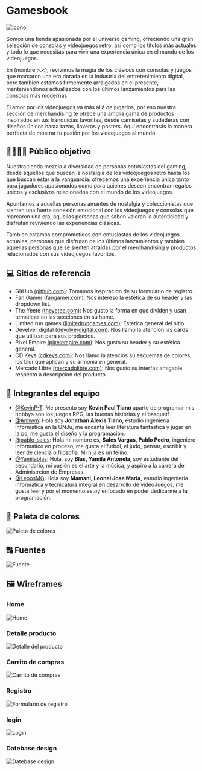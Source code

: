 
# Gamesbook

![icono](https://github.com/Aniwyn/DH_Grupo2_2023/blob/main/extra/icono.png)

Somos una tienda apasionada por el universo gaming, ofreciendo una gran selección de consolas y videojuegos retro, así como los títulos más actuales y todo lo que necesitas para vivir una experiencia única en el mundo de los videojuegos.

En (nombre >.<), revivimos la magia de los clásicos con consolas y juegos que marcaron una era dorada en la industria del entretenimiento digital, pero tambien estamos firmemente arraigados en el presente, manteniendonos actualizados con los últimos lanzamientos para las consolas más modernas.

El amor por los videojuegos va más allá de jugarlos, por eso nuestra sección de merchandising te ofrece una amplia gama de productos inspirados en tus franquicias favoritas, desde camisetas y sudaderas con diseños únicos hasta tazas, llaveros y posters. Aquí encontrarás la manera perfecta de mostrar tu pasión por los videojuegos al mundo.

## 👨‍👩‍👧‍👦 Público objetivo

Nuestra tienda mezcla a diversidad de personas entusiastas del gaming, desde aquellos que buscan la nostalgia de los videojuegos retro hasta los que buscan estar a la vanguardia. ofrecemos una experiencia única tanto para jugadores apasionados como para quienes deseen encontrar regalos únicos y exclusivos relacionados con el mundo de los videojuegos.

Apuntamos a aquellas personas amantes de nostalgia y coleccionistas que sienten una fuerte conexión emocional con los videojuegos y consolas que marcaron una era, aquellas personas que saben valoran la autenticidad y disfrutan reviviendo las experiencias clásicas.

Tambien estamos comprometidos con entusiastas de los videojuegos actuales, personas que disfrutan de los últimos lanzamientos y tambien aquellas personas que se sienten atraídas por el merchandising y productos relacionados con sus videojuegos favoritos.

## 💻 Sitios de referencia

- GitHub [(github.com)](https://github.com/signup): Tomamos inspiracion de su formulario de registro.
- Fan Gamer [(fangamer.com)](https://www.fangamer.com/): Nos intereso la estética de su header y las dropdown list.
- The Yeete [(theyetee.com)](https://theyetee.com/): Nos gusto la forma en que dividen y usan tematicas en las secciones en su home.
- Limited run games [(limitedrungames.com)](https://limitedrungames.com/es): Estetica general del sitio.
- Develver digital [(devolverdigital.com)](https://www.devolverdigital.com/): Nos llamo la atención las cards que utilizan para sus productos.
- Pixel Empire [(pixelempire.com)](https://www.pixelempire.com/): Nos gusto su header y su estética general.
- CD Keys [(cdkeys.com)](https://www.cdkeys.com/): Nos llamo la atencios su esquemas de colores, los blur que aplican y su armonia en general.
- Mercado Libre [(mercadolibre.com)](https://www.mercadolibre.com.ar/): Nos gusto su interfaz amigable respecto a descripcion del producto.

## 🚀 Integrantes del equipo

- [@KevinP-T](https://github.com/KevinP-T): Me presento soy **Kevin Paul Tiano** aparte de programar mis hobbys son los juegos RPG, las buenas historias y el basquet!
- [@Aniwyn](https://github.com/Aniwyn): Hola soy **Jonathan Alexis Tiano**, estudio ingeniería informática en la UNJu, me encanta leer literatura fantastica y jugar en la pc, me gusta el diseño y la programación.
- [@pablo-sales](https://github.com/pablo-sales): Hola mi nombre es, **Sales Vargas, Pablo Pedro**, ingeniero informatico en proceso, me gusta el futbol, el judo, pensar, escribir y leer de ciencia o filosofia. Mi hija es un felino. 
- [@Yamilablas](https://github.com/Yamilablas): Hola, soy **Blas, Yamila Antonela**, soy estudiante del secundario, mi pasión es el arte y la música, y aspiro a la carrera de Administrción de Empresas.
- [@LeoosMG](https://github.com/LeoosMG): Hola soy **Mamani, Leonel Jose Maria**, estudio ingeniería informática y tecnicatura integral en desarrollo de videoJuegos, me gusta leer y por el momento estoy enfocado en poder dedicarme a la programación.

## 🎨 Paleta de colores

![Paleta de colores](https://github.com/Aniwyn/DH_Grupo2_2023/blob/main/extra/color_palette.png)

## 🔠 Fuentes

![Fuente](https://github.com/Aniwyn/DH_Grupo2_2023/blob/main/extra/Font.png)

## 🖼️ Wireframes

### Home

![Home](https://github.com/Aniwyn/DH_Grupo2_2023/blob/main/wireframes/Home.png)

### Detalle producto

![Detalle del producto](https://github.com/Aniwyn/DH_Grupo2_2023/blob/main/wireframes/DescripcionDelProducto.png)

### Carrito de compras

![Carrito de compras](https://github.com/Aniwyn/DH_Grupo2_2023/blob/main/wireframes/Carrito%20de%20compras.png)

### Registro

![Formulario de registro](https://github.com/Aniwyn/DH_Grupo2_2023/blob/main/wireframes/Formulario%20de%20registro.png)

### login

![Login](https://github.com/Aniwyn/DH_Grupo2_2023/blob/main/wireframes/Login.png)

### Datebase design

![Datebase design](https://github.com/Aniwyn/DH_Grupo2_2023/blob/main/extra/database_design.png)